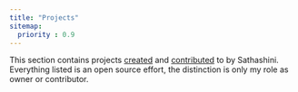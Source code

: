 ```yaml
---
title: "Projects"
sitemap:
  priority : 0.9
---
```

<!--

This page represents the landing page for "projects" section. It is also shown under the homepage header for "projects". It should be therefore relatively short and sweet.

IN the dfault theme, "projects" is divided among "Creations" you authored and "contributions" made to others projects.

-->
<p>This section contains projects <a href="/projects/project">created</a> and <a href="/projects/contributions">contributed</a> to by Sathashini.  Everything listed is an open source effort, the distinction is only my role as owner or contributor.</p>
